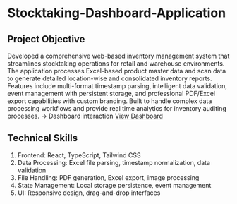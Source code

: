 # Stocktaking-Dashboard-Application
## Project Objective
Developed a comprehensive web-based inventory management system that streamlines stocktaking operations for retail and warehouse environments. The application processes Excel-based product master data and scan data to generate detailed location-wise and consolidated inventory reports. 
Features include multi-format timestamp parsing, intelligent data validation, event management with persistent storage, and professional PDF/Excel export capabilities with custom branding. Built to handle complex data processing workflows and provide real time analytics for inventory auditing processes.
-> Dashboard interaction <a href="stunning-churros-85ac2a.netlify.app">View Dashboard</a>
## Technical Skills 
1) Frontend: React, TypeScript, Tailwind CSS
2) Data Processing: Excel file parsing, timestamp normalization, data validation
3) File Handling: PDF generation, Excel export, image processing
4) State Management: Local storage persistence, event management
5) UI: Responsive design, drag-and-drop interfaces


